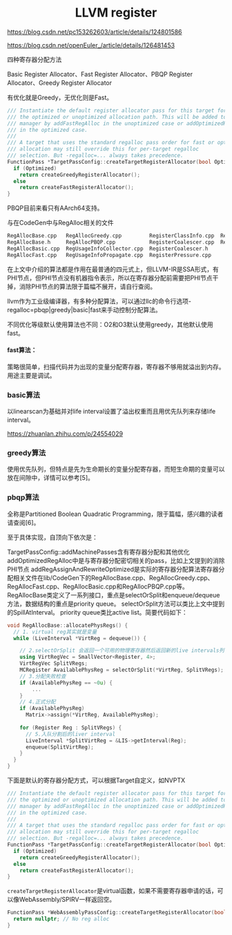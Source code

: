 <h1 align="center">LLVM register</h1>




https://blog.csdn.net/pc153262603/article/details/124801586

https://blog.csdn.net/openEuler_/article/details/126481453



四种寄存器分配方法

Basic Register Allocator、Fast Register Allocator、PBQP Register Allocator、Greedy Register Allocator



有优化就是Greedy，无优化则是Fast。

```c++
/// Instantiate the default register allocator pass for this target for either
/// the optimized or unoptimized allocation path. This will be added to the pass
/// manager by addFastRegAlloc in the unoptimized case or addOptimizedRegAlloc
/// in the optimized case.
///
/// A target that uses the standard regalloc pass order for fast or optimized
/// allocation may still override this for per-target regalloc
/// selection. But -regalloc=... always takes precedence.
FunctionPass *TargetPassConfig::createTargetRegisterAllocator(bool Optimized) {
  if (Optimized)
    return createGreedyRegisterAllocator();
  else
    return createFastRegisterAllocator();
}
```





PBQP目前来看只有AArch64支持。



与在CodeGen中与RegAlloc相关的文件

```asm
RegAllocBase.cpp   RegAllocGreedy.cpp         RegisterClassInfo.cpp  RegisterScavenging.cpp
RegAllocBase.h     RegAllocPBQP.cpp           RegisterCoalescer.cpp  RegisterUsageInfo.cpp
RegAllocBasic.cpp  RegUsageInfoCollector.cpp  RegisterCoalescer.h
RegAllocFast.cpp   RegUsageInfoPropagate.cpp  RegisterPressure.cpp
```











在上文中介绍的算法都是作用在最普通的四元式上，但LLVM-IR是SSA形式，有PHI节点，但PHI节点没有机器指令表示，所以在寄存器分配前需要把PHI节点干掉，消除PHI节点的算法限于篇幅不展开，请自行查阅。

llvm作为工业级编译器，有多种分配算法，可以通过llc的命令行选项-regalloc=pbqp|greedy|basic|fast来手动控制分配算法。

不同优化等级默认使用算法也不同：O2和O3默认使用greedy，其他默认使用fast。

#### fast算法：

策略很简单，扫描代码并为出现的变量分配寄存器，寄存器不够用就溢出到内存。用途主要是调试。



### basic算法

以linearscan为基础并对life interval设置了溢出权重而且用优先队列来存储life interval。

https://zhuanlan.zhihu.com/p/24554029



### greedy算法

使用优先队列，但特点是先为生命期长的变量分配寄存器，而短生命期的变量可以放在间隙中，详情可以参考[5]。



### pbqp算法

全称是Partitioned Boolean Quadratic Programming，限于篇幅，感兴趣的读者请查阅[6]。



至于具体实现，自顶向下依次是：

TargetPassConfig::addMachinePasses含有寄存器分配和其他优化
addOptimizedRegAlloc中是与寄存器分配密切相关的pass，比如上文提到的消除PHI节点
addRegAssignAndRewriteOptimized是实际的寄存器分配算法寄存器分配相关文件在lib/CodeGen下的RegAllocBase.cpp、RegAllocGreedy.cpp、RegAllocFast.cpp、RegAllocBasic.cpp和RegAllocPBQP.cpp等。
RegAllocBase类定义了一系列接口，重点是selectOrSplit和enqueue/dequeue方法，数据结构的重点是priority queue。 selectOrSplit方法可以类比上文中提到的SpillAtInterval。 priority queue类比active list。简要代码如下：

```c++
void RegAllocBase::allocatePhysRegs() {
  // 1. virtual reg其实就是变量
  while (LiveInterval *VirtReg = dequeue()) {

    // 2.selectOrSplit 会返回一个可用的物理寄存器然后返回新的live intervals列表
    using VirtRegVec = SmallVector<Register, 4>;
    VirtRegVec SplitVRegs;
    MCRegister AvailablePhysReg = selectOrSplit(*VirtReg, SplitVRegs);
    // 3.分配失败检查
    if (AvailablePhysReg == ~0u) {
        ...
    }
    // 4.正式分配
    if (AvailablePhysReg)
      Matrix->assign(*VirtReg, AvailablePhysReg);
    
    for (Register Reg : SplitVRegs) {
      // 5.入队分割后的liver interval
      LiveInterval *SplitVirtReg = &LIS->getInterval(Reg);
      enqueue(SplitVirtReg);
    }
  }
}
```





下面是默认的寄存器分配方式，可以根据Target自定义，如NVPTX

```c++
/// Instantiate the default register allocator pass for this target for either
/// the optimized or unoptimized allocation path. This will be added to the pass
/// manager by addFastRegAlloc in the unoptimized case or addOptimizedRegAlloc
/// in the optimized case.
///
/// A target that uses the standard regalloc pass order for fast or optimized
/// allocation may still override this for per-target regalloc
/// selection. But -regalloc=... always takes precedence.
FunctionPass *TargetPassConfig::createTargetRegisterAllocator(bool Optimized) {
  if (Optimized)
    return createGreedyRegisterAllocator();
  else
    return createFastRegisterAllocator();
}
```





`createTargetRegisterAllocator`是virtual函数，如果不需要寄存器申请的话，可以像WebAssembly/SPIRV一样返回空。

```c++
FunctionPass *WebAssemblyPassConfig::createTargetRegisterAllocator(bool) {
  return nullptr; // No reg alloc
}
```

